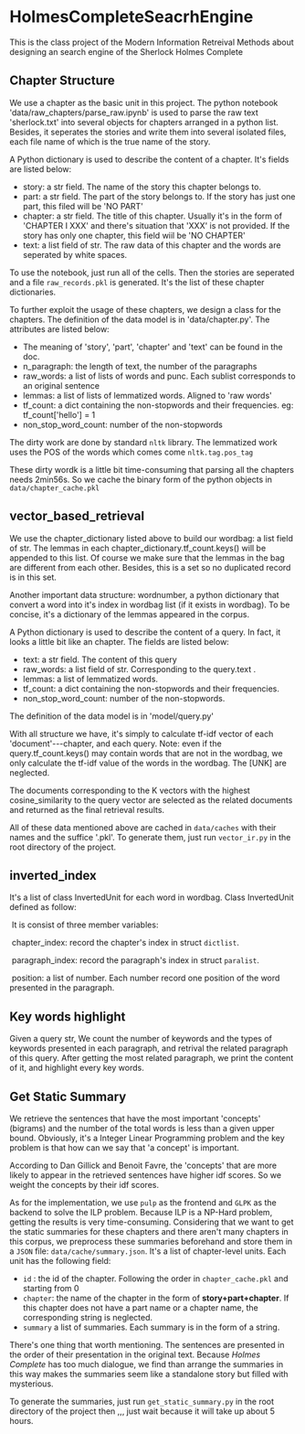 # HolmesCompleteSeacrhEngine

This is the class project of the Modern Information Retreival Methods about designing an search engine of the Sherlock Holmes Complete

## Chapter Structure

We use a chapter as the basic unit in this project. The python notebook 'data/raw_chapters/parse_raw.ipynb' is used to parse the raw text 'sherlock.txt' into several objects for chapters arranged in a python list. Besides, it seperates the stories and write them into several isolated files, each file name of which is the true name of the story.

A Python dictionary is used to describe the content of a chapter. It's fields are listed below:

- story: a str field. The name of the story this chapter belongs to.
- part: a str field. The part of the story belongs to. If the story has just one part, this filed will be 'NO PART'
- chapter: a str field. The title of this chapter. Usually it's in the form of 'CHAPTER I XXX' and there's situation that 'XXX' is not provided. If the story has only one chapter, this field wiil be 'NO CHAPTER'
- text: a list field of str. The raw data of this chapter and the words are seperated by white spaces.

To use the notebook, just run all of the cells. Then the stories are seperated and a file `raw_records.pkl` is generated. It's the list of these chapter dictionaries.

To further exploit the usage of these chapters, we design a class for the chapters. The definition of the data model is in 'data/chapter.py'. The attributes are listed below:

- The meaning of 'story', 'part', 'chapter' and 'text' can be found in the doc.
- n_paragraph: the length of text, the number of the paragraphs
- raw_words:  a list of lists of words and punc. Each sublist corresponds to an original sentence
- lemmas: a list of lists of lemmatized words. Aligned to 'raw words'
- tf_count: a dict containing the non-stopwords and their frequencies. eg: tf_count['hello'] = 1
- non_stop_word_count: number of the non-stopwords

The dirty work are done by standard `nltk` library. The lemmatized work uses the POS of the words which comes come `nltk.tag.pos_tag`

These dirty wordk is a little bit time-consuming that parsing all the chapters needs 2min56s. So we cache the binary form of the python objects in `data/chapter_cache.pkl`

## vector_based_retrieval

We use the chapter_dictionary listed above to build our wordbag: a list field of str. The lemmas in each chapter_dictionary.tf_count.keys() will be appended to this list. Of course we make sure that the lemmas in the bag are different from each other. Besides, this is a set so no duplicated record is in this set.

Another important data structure: wordnumber, a python dictionary that convert a word into it's index in wordbag list (if it exists in wordbag). To be concise, it's a dictionary of the lemmas appeared in the corpus.

A Python dictionary is used to describe the content of a query. In fact, it looks a little bit like an chapter. The fields are listed below:

 * text: a str field. The content of this query
 * raw_words: a list field of str. Corresponding to the query.text .
 * lemmas: a list of lemmatized words.
 * tf_count: a dict containing the non-stopwords and their frequencies.
 * non_stop_word_count: number of the non-stopwords.

The definition of the data model is in 'model/query.py'

With all structure we have, it's simply to calculate tf-idf vector of each \'document\'---chapter, and each query. Note: even if the query.tf_count.keys() may contain words that are not in the wordbag, we only calculate the tf-idf value of the words in the wordbag. The \[UNK\] are neglected. 

The documents corresponding to the K vectors with the highest cosine_similarity to the query vector are selected as the related documents and returned as the final retrieval results.

All of these data mentioned above are cached in `data/caches` with their names and the suffice '.pkl'. To generate them, just run `vector_ir.py` in the root directory of the project. 
## inverted_index

It's a list of class InvertedUnit for each word in wordbag. Class InvertedUnit defined as follow:

​	It is consist of three member variables:

​	chapter_index: record the chapter's index in struct `dictlist`. 

​	paragraph_index: record the paragraph's index in struct `paralist`.

​	position: a list of number. Each number record one position of the word presented in the paragraph.

## Key words highlight

Given a query str, We count the number of keywords and the types of keywords presented in each paragraph, and retrival the related paragraph of this query. After getting the most related paragraph, we print the content of it, and highlight every key words.

## Get Static Summary

We retrieve the sentences that have the most important 'concepts' (bigrams) and the number of the total words is less than a given upper bound. Obviously, it's a Integer Linear Programming problem and the key problem is that how can we say that 'a concept' is important.

According to Dan Gillick and Benoit Favre, the 'concepts' that are more likely to appear in the retrieved sentences have higher idf scores. So we weight the concepts by their idf scores. 

As for the implementation, we use `pulp` as the frontend and `GLPK` as the backend to solve the ILP problem. Because ILP is a NP-Hard problem, getting the results is very time-consuming. Considering that we want to get the static summaries for these chapters and there aren't many chapters in this corpus, we preprocess these summaries beforehand and store them in a `JSON` file: `data/cache/summary.json`. It's a list of chapter-level units. Each unit has the following field:

- `id` : the id of the chapter. Following the order in `chapter_cache.pkl` and starting from 0
- `chapter`: the name of the chapter in the form of **story+part+chapter**. If this chapter does not have a part name or a chapter name, the corresponding string is neglected. 
- `summary` a list of summaries. Each summary is in the form of a string. 

There's one thing that worth mentioning. The sentences are presented in the order of their presentation in the original text. Because *Holmes Complete* has too much dialogue, we find than arrange the summaries in this way makes the summaries seem like a standalone story but filled with mysterious. 

To generate the summaries, just run `get_static_summary.py` in the root directory of the project then ,,, just wait because it will take up about 5 hours.

